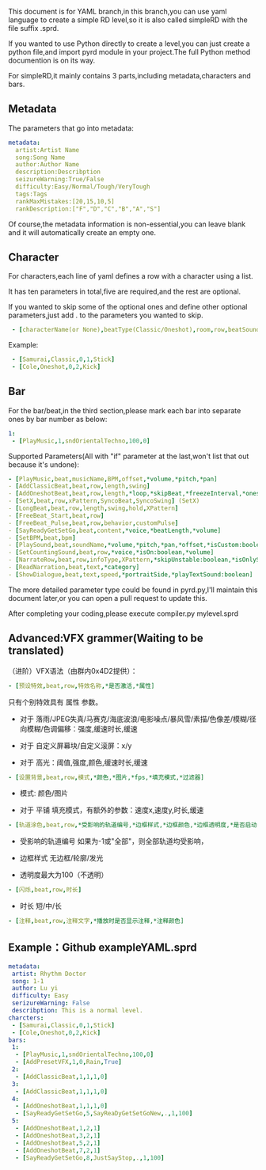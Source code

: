 This document is for YAML branch,in this branch,you can use yaml language to create a simple RD level,so it is also called simpleRD with the file suffix .sprd.

If you wanted to use Python directly to create a level,you can just create a python file,and import pyrd module in your project.The full Python method documention is on its way.

For simpleRD,it mainly contains 3 parts,including metadata,characters and bars.
## Metadata

The parameters that go into metadata:

```yaml
metadata:
  artist:Artist Name
  song:Song Name
  author:Author Name
  description:Describption
  seizureWarning:True/False
  difficulty:Easy/Normal/Tough/VeryTough
  tags:Tags
  rankMaxMistakes:[20,15,10,5]
  rankDescription:["F","D","C","B","A","S"]
```
Of course,the metadata information is non-essential,you can leave blank and it will automatically create an empty one.

## Character

For characters,each line of yaml defines a row with a character using a list.

It has ten parameters in total,five are required,and the rest are optional.

If you wanted to skip some of the optional ones and define other optional parameters,just add . to the parameters you wanted to skip.

```yaml
 - [characterName(or None),beatType(Classic/Oneshot),room,row,beatSound,*hideAtStart,*volume,*pitch,*pan,*offset]
```

Example:

```yaml
 - [Samurai,Classic,0,1,Stick]
 - [Cole,Oneshot,0,2,Kick]
```
## Bar

For the bar/beat,in the third section,please mark each bar into separate ones by bar number as below:

```yaml
1:
 - [PlayMusic,1,sndOrientalTechno,100,0]
```

Supported Parameters(All with "if" parameter at the last,won't list that out because it's undone):

```yaml
- [PlayMusic,beat,musicName,BPM,offset,*volume,*pitch,*pan]
- [AddClassicBeat,beat,row,length,swing] 
- [AddOneshotBeat,beat,row,length,*loop,*skipBeat,*freezeInterval,*oneshotType，*playTonk:boolean]
- [SetX,beat,row,xPattern,SyncoBeat,SyncoSwing] (SetX)
- [LongBeat,beat,row,length,swing,hold,XPattern]
- [FreeBeat_Start,beat,row]
- [FreeBeat_Pulse,beat,row,behavior,customPulse]
- [SayReadyGetSetGo,beat,content,*voice,*beatLength,*volume]
- [SetBPM,beat,bpm]
- [PlaySound,beat,soundName,*volume,*pitch,*pan,*offset,*isCustom:boolean]
- [SetCountingSound,beat,row,*voice,*isOn:boolean,*volume]
- [NarrateRow,beat,row,infoType,XPattern,*skipUnstable:boolean,*isOnlySound:boolean,*isReadSkipBeats:boolean]
- [ReadNarration,beat,text,*category]
- [ShowDialogue,beat,text,speed,*portraitSide,*playTextSound:boolean]

```

The more detailed parameter type could be found in pyrd.py,I'll maintain this document later,or you can open a pull request to update this.

After completing your coding,please execute compiler.py mylevel.sprd


## Advanced:VFX grammer(Waiting to be translated)
（进阶）VFX语法（由群内0x4D2提供）：
```yaml
- [预设特效,beat,row,特效名称,*是否激活,*属性]
```
只有个别特效具有 属性 参数。

  - 对于 落雨/JPEG失真/马赛克/海底波浪/电影噪点/暴风雪/素描/色像差/模糊/径向模糊/色调偏移：强度,缓速时长,缓速

  - 对于 自定义屏幕块/自定义滚屏：x/y

  - 对于 高光：阈值,强度,颜色,缓速时长,缓速
```yaml
- [设置背景,beat,row,模式,*颜色,*图片,*fps,*填充模式,*过滤器]
```

   * 模式: 颜色/图片
	
   * 对于 平铺 填充模式，有额外的参数：速度x,速度y,时长,缓速
	
```yaml
- [轨道涂色,beat,row,*受影响的轨道编号,*边框样式,*边框颜色,*边框透明度,*是否启动电击效果,*透明度,*是否填充,*填充颜色,*填充透明度]
```


* 受影响的轨道编号 如果为-1或"全部"，则全部轨道均受影响，
	
* 边框样式 无边框/轮廓/发光
	
* 透明度最大为100（不透明）

```yaml
- [闪烁,beat,row,时长]
```
* 时长 短/中/长
```yaml
- [注释,beat,row,注释文字,*播放时是否显示注释,*注释颜色]
```

## Example：Github exampleYAML.sprd

```yaml
metadata:
 artist: Rhythm Doctor
 song: 1-1
 author: Lu yi
 difficulty: Easy
 serizureWarning: False
 describption: This is a normal level.
charcters:
 - [Samurai,Classic,0,1,Stick]
 - [Cole,Oneshot,0,2,Kick]
bars:
 1:
  - [PlayMusic,1,sndOrientalTechno,100,0]
  - [AddPresetVFX,1,0,Rain,True]
 2:
  - [AddClassicBeat,1,1,1,0]
 3:
  - [AddClassicBeat,1,1,1,0]
 4:
  - [AddOneshotBeat,1,1,1,0]
  - [SayReadyGetSetGo,5,SayReaDyGetSetGoNew,.,1,100]
 5:
  - [AddOneshotBeat,1,2,1]
  - [AddOneshotBeat,3,2,1]
  - [AddOneshotBeat,5,2,1]
  - [AddOneshotBeat,7,2,1]
  - [SayReadyGetSetGo,8,JustSayStop,.,1,100]


```